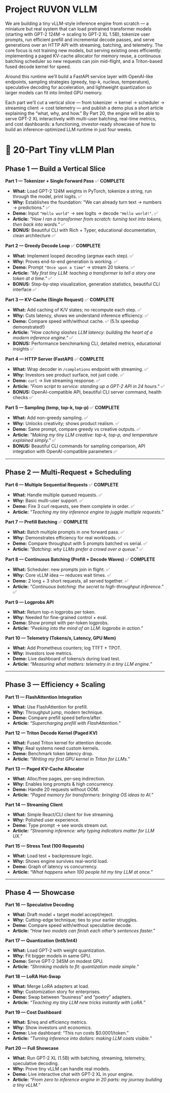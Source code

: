 # Project RUVON VLLM

We are building a tiny vLLM-style inference engine from scratch — a miniature but real system that can load pretrained transformer models (starting with GPT-2 124M → scaling to GPT-2 XL 1.5B), tokenize user prompts, run efficient prefill and incremental decode passes, and serve generations over an HTTP API with streaming, batching, and telemetry. The core focus is not training new models, but serving existing ones efficiently: implementing a paged KV-cache allocator for memory reuse, a continuous batching scheduler so new requests can join mid-flight, and a Triton-based fused decode kernel for speed.

Around this runtime we’ll build a FastAPI service layer with OpenAI-like endpoints, sampling strategies (greedy, top-k, nucleus, temperature), speculative decoding for acceleration, and lightweight quantization so larger models can fit into limited GPU memory.

Each part we’ll cut a vertical slice — from tokenizer → kernel → scheduler → streaming client → cost telemetry — and publish a demo plus a short article explaining the “what, why, and how.” By Part 20, the engine will be able to serve GPT-2 XL interactively with multi-user batching, real-time metrics, and cost dashboards: a functioning, investor-ready showcase of how to build an inference-optimized LLM runtime in just four weeks.


# 🚀 20-Part Tiny vLLM Plan

## Phase 1 — Build a Vertical Slice

**Part 1 — Tokenizer + Single Forward Pass** ✅ **COMPLETE**

* **What:** Load GPT-2 124M weights in PyTorch, tokenize a string, run through the model, print logits. ✅
* **Why:** Establishes the foundation: "We can already turn text → numbers → predictions." ✅
* **Demo:** Input `"Hello world"` → see logits → decode `"Hello world!"`. ✅
* **Article:** *"How I ran a transformer from scratch: turning text into tokens, then back into words."* ✅
* **BONUS:** Beautiful CLI with Rich + Typer, educational documentation, clean architecture ✅

**Part 2 — Greedy Decode Loop** ✅ **COMPLETE**

* **What:** Implement looped decoding (argmax each step). ✅
* **Why:** Proves end-to-end generation is working. ✅
* **Demo:** Prompt `"Once upon a time"` → stream 20 tokens. ✅
* **Article:** *"My first tiny LLM: teaching a transformer to tell a story one token at a time."* ✅
* **BONUS:** Step-by-step visualization, generation statistics, beautiful CLI interface ✅

**Part 3 — KV-Cache (Single Request)** ✅ **COMPLETE**

* **What:** Add caching of K/V states; no recompute each step. ✅
* **Why:** Cuts latency, shows we understand inference efficiency. ✅
* **Demo:** Compare speed with/without cache. ✅ (5.1x speedup demonstrated!)
* **Article:** *"How caching slashes LLM latency: building the heart of a modern inference engine."* ✅
* **BONUS:** Performance benchmarking CLI, detailed metrics, educational insights ✅

**Part 4 — HTTP Server (FastAPI)** ✅ **COMPLETE**

* **What:** Wrap decoder in `/completions` endpoint with streaming. ✅
* **Why:** Investors see product surface, not just code. ✅
* **Demo:** `curl` → live streaming response. ✅
* **Article:** *"From script to service: standing up a GPT-2 API in 24 hours."* ✅
* **BONUS:** OpenAI-compatible API, beautiful CLI server command, health checks ✅

**Part 5 — Sampling (temp, top-k, top-p)** ✅ **COMPLETE**

* **What:** Add non-greedy sampling. ✅
* **Why:** Unlocks creativity; shows product realism. ✅
* **Demo:** Same prompt, compare greedy vs creative outputs. ✅
* **Article:** *"Making my tiny LLM creative: top-k, top-p, and temperature explained simply."* ✅
* **BONUS:** Beautiful CLI commands for sampling comparison, API integration with OpenAI-compatible parameters ✅

---

## Phase 2 — Multi-Request + Scheduling

**Part 6 — Multiple Sequential Requests** ✅ **COMPLETE**

* **What:** Handle multiple queued requests. ✅
* **Why:** Basic multi-user support. ✅
* **Demo:** Fire 3 curl requests, see them complete in order. ✅
* **Article:** *"Teaching my tiny inference engine to juggle multiple requests."*

**Part 7 — Prefill Batching** ✅ **COMPLETE**

* **What:** Batch multiple prompts in one forward pass. ✅
* **Why:** Demonstrates efficiency for real workloads. ✅
* **Demo:** Compare throughput with 5 prompts batched vs serial. ✅
* **Article:** *"Batching: why LLMs prefer a crowd over a queue."* ✅

**Part 8 — Continuous Batching (Prefill + Decode Waves)** ✅ **COMPLETE**

* **What:** Scheduler: new prompts join in flight. ✅
* **Why:** Core vLLM idea — reduces wait times. ✅
* **Demo:** 2 long + 3 short requests, all served together. ✅
* **Article:** *"Continuous batching: the secret to high-throughput inference."* ✅

**Part 9 — Logprobs API**

* **What:** Return top-n logprobs per token.
* **Why:** Needed for fine-grained control + eval.
* **Demo:** Show prompt with per-token logprobs.
* **Article:** *“Peeking into the mind of an LLM: logprobs in action.”*

**Part 10 — Telemetry (Tokens/s, Latency, GPU Mem)**

* **What:** Add Prometheus counters; log TTFT + TPOT.
* **Why:** Investors love metrics.
* **Demo:** Live dashboard of tokens/s during load test.
* **Article:** *“Measuring what matters: telemetry in a tiny LLM engine.”*

---

## Phase 3 — Efficiency + Scaling

**Part 11 — FlashAttention Integration**

* **What:** Use FlashAttention for prefill.
* **Why:** Throughput jump, modern technique.
* **Demo:** Compare prefill speed before/after.
* **Article:** *“Supercharging prefill with FlashAttention.”*

**Part 12 — Triton Decode Kernel (Paged KV)**

* **What:** Fused Triton kernel for attention decode.
* **Why:** Real systems need custom kernels.
* **Demo:** Benchmark token latency drop.
* **Article:** *“Writing my first GPU kernel in Triton for LLMs.”*

**Part 13 — Paged KV-Cache Allocator**

* **What:** Alloc/free pages, per-seq indirection.
* **Why:** Enables long prompts & high concurrency.
* **Demo:** Handle 20 requests without OOM.
* **Article:** *“Paged memory for transformers: bringing OS ideas to AI.”*

**Part 14 — Streaming Client**

* **What:** Simple React/CLI client for live streaming.
* **Why:** Polished user experience.
* **Demo:** Type prompt → see words stream out.
* **Article:** *“Streaming inference: why typing indicators matter for LLM UX.”*

**Part 15 — Stress Test (100 Requests)**

* **What:** Load test + backpressure logic.
* **Why:** Shows engine survives real-world load.
* **Demo:** Graph of latency vs concurrency.
* **Article:** *“What happens when 100 people hit my tiny LLM at once.”*

---

## Phase 4 —  Showcase

**Part 16 — Speculative Decoding**

* **What:** Draft model + target model accept/reject.
* **Why:** Cutting-edge technique; ties to your earlier struggles.
* **Demo:** Compare speed with/without speculative decode.
* **Article:** *“How two models can finish each other’s sentences faster.”*

**Part 17 — Quantization (Int8/Int4)**

* **What:** Load GPT-2 with weight quantization.
* **Why:** Fit bigger models in same GPU.
* **Demo:** Serve GPT-2 345M on modest GPU.
* **Article:** *“Shrinking models to fit: quantization made simple.”*

**Part 18 — LoRA Hot-Swap**

* **What:** Merge LoRA adapters at load.
* **Why:** Customization story for enterprises.
* **Demo:** Swap between “business” and “poetry” adapters.
* **Article:** *“Teaching my tiny LLM new tricks instantly with LoRA.”*

**Part 19 — Cost Dashboard**

* **What:** $/req and efficiency metrics.
* **Why:** Show investors unit economics.
* **Demo:** Live dashboard: “This run costs $0.0001/token.”
* **Article:** *“Turning inference into dollars: making LLM costs visible.”*

**Part 20 — Full Showcase**

* **What:** Run GPT-2 XL (1.5B) with batching, streaming, telemetry, speculative decoding.
* **Why:** Prove tiny vLLM can handle real models.
* **Demo:** Live interactive chat with GPT-2 XL in your engine.
* **Article:** *“From zero to inference engine in 20 parts: my journey building a tiny vLLM.”*

